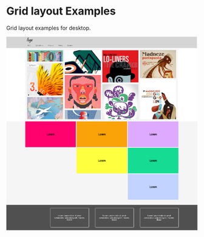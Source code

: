 # Grid layout Examples

Grid layout examples for desktop.

![Desktop](./desktop.png "desktop version")